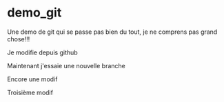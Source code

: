 # demo_git

Une demo de git qui se passe pas bien du tout, je ne comprens pas grand chose!!!

Je modifie depuis github

Maintenant j'essaie une nouvelle branche

Encore une modif

Troisième modif

